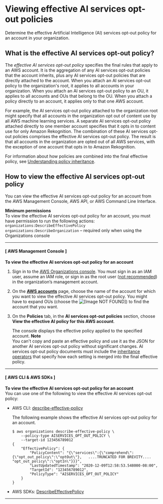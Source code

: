 # Viewing effective AI services opt\-out policies<a name="orgs_manage_policies_ai-opt-out_effective"></a>

Determine the effective Artificial Intelligence \(AI\) services opt\-out policy for an account in your organization\.

## What is the effective AI services opt\-out policy?<a name="effective-ai-opt-out-policy-defined"></a>

The *effective AI services opt\-out policy* specifies the final rules that apply to an AWS account\. It is the aggregation of any AI services opt\-out policies that the account inherits, plus any AI services opt\-out policies that are directly attached to the account\. When you attach an AI services opt\-out policy to the organization's root, it applies to all accounts in your organization\. When you attach an AI services opt\-out policy to an OU, it applies to all accounts and OUs that belong to the OU\. When you attach a policy directly to an account, it applies only to that one AWS account\.

For example, the AI services opt\-out policy attached to the organization root might specify that all accounts in the organization opt out of content use by all AWS machine learning services\. A separate AI services opt\-out policy attached directly to one member account specifies that it opts in to content use for only Amazon Rekognition\. The combination of these AI services opt\-out policies comprises the effective AI services opt\-out policy\. The result is that all accounts in the organization are opted out of all AWS services, with the exception of one account that opts in to Amazon Rekognition\.

For information about how policies are combined into the final effective policy, see [Understanding policy inheritance](orgs_manage_policies_inheritance.md)\.

## How to view the effective AI services opt\-out policy<a name="how-to-view-effective-tag-policy"></a>

You can view the effective AI services opt\-out policy for an account from the AWS Management Console, AWS API, or AWS Command Line Interface\.

**Minimum permissions**  
To view the effective AI services opt\-out policy for an account, you must have permission to run the following actions:  
`organizations:DescribeEffectivePolicy`
`organizations:DescribeOrganization` – required only when using the Organizations console

------
#### [ AWS Management Console ]

**To view the effective AI services opt\-out policy for an account**

1. Sign in to the [AWS Organizations console](https://console.aws.amazon.com/organizations/v2)\. You must sign in as an IAM user, assume an IAM role, or sign in as the root user \([not recommended](https://docs.aws.amazon.com/IAM/latest/UserGuide/best-practices.html#lock-away-credentials)\) in the organization’s management account\. 

1. On the **[AWS accounts](https://console.aws.amazon.com/organizations/v2/home/accounts)** page, choose the name of the account for which you want to view the effective AI services opt\-out policy\. You might have to expand OUs \(choose the ![\[Image NOT FOUND\]](http://docs.aws.amazon.com/organizations/latest/userguide/images/console-expand.png)\) to find the account that you want\.

1. On the **Policies** tab, in the **AI services opt\-out policies** section, choose **View the effective AI policy for this AWS account**\.

   The console displays the effective policy applied to the specified account\.
**Note**  
You can't copy and paste an effective policy and use it as the JSON for another AI services opt\-out policy without significant changes\. AI services opt\-out policy documents must include the [inheritance operators](orgs_manage_policies_inheritance_mgmt.md#policy-operators) that specify how each setting is merged into the final effective policy\. 

------
#### [ AWS CLI & AWS SDKs ]

**To view the effective AI services opt\-out policy for an account**  
You can use one of the following to view the effective AI services opt\-out policy:
+ AWS CLI: [describe\-effective\-policy](https://docs.aws.amazon.com/cli/latest/reference/organizations/describe-effective-policy.html)

  The following example shows the effective AI services opt\-out policy for an account\.

  ```
  $ aws organizations describe-effective-policy \
      --policy-type AISERVICES_OPT_OUT_POLICY \
      --target-id 123456789012
  {
      "EffectivePolicy": {
          "PolicyContent": "{\"services\":{\"comprehend\":{\"opt_out_policy\":\"optOut\"},   ....TRUNCATED FOR BREVITY....   "opt_out_policy\":\"optIn\"}}}",
          "LastUpdatedTimestamp": "2020-12-09T12:58:53.548000-08:00",
          "TargetId": "123456789012",
          "PolicyType": "AISERVICES_OPT_OUT_POLICY"
      }
  }
  ```
+ AWS SDKs: [DescribeEffectivePolicy](https://docs.aws.amazon.com/organizations/latest/APIReference/API_DescribeEffectivePolicy.html) 

------